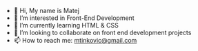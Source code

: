 - 👋 Hi, My name is Matej
- 👀 I’m interested in Front-End Development
- 🌱 I’m currently learning HTML & CSS
- 💞️ I’m looking to collaborate on front end development projects
- 📫 How to reach me: mtinkovic@gmail.com

<!---
Matej199229/Matej199229 is a ✨ special ✨ repository because its `README.md` (this file) appears on your GitHub profile.
You can click the Preview link to take a look at your changes.
--->
